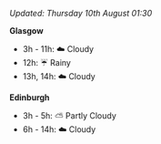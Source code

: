 *Updated: Thursday 10th August 01:30*

**Glasgow**

* 3h - 11h: :cloud: Cloudy
* 12h: :umbrella: Rainy
* 13h, 14h: :cloud: Cloudy

**Edinburgh**

* 3h - 5h: :partly_sunny: Partly Cloudy
* 6h - 14h: :cloud: Cloudy
